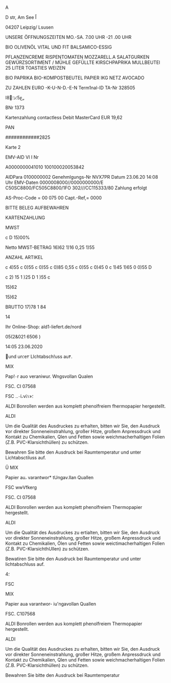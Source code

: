 A

D
str, Am See  اً

04207  Leipzig/  Lsusen

UNSERE  ÖFFNUNGSZEITEN
MO.-SA.  7.00  UHR  -21 .00  UHR

BIO  OLIVENÖL
VITAL  UND  FIT
BALSAMICO-ESSIG

PFLANZENCREME
RISPENTOMATEN
MOZZARELL.A
SALATGURKEN
GEWÜRZSORTIMENT  /  MÜHLE
GEFÜLLTE  KIRSCHPAPRIKA
MULLBEUTEl  25  LITER
TOASTIES  WEIZEN

BIO  PAPRIKA
BIO-KOMPOSTBEUTEL  PAPIER
IKG  NETZ
AVOCADO

ZU  ZAHLEN  EURO
-K-U-N-D.-E-N
Term1nal-ID
TA-Nr  328505

ع5؛ذ؛8ًا„

BNr  1373

Kartenzahlung
contactless
Debit  MasterCard
EUR  19,62

PAN

############2825

Karte  2

EMV-AID
VI I
Nr

Α0000000041010
100100020053842

AIDPara
0100000002
Genehmlgungs-Nr
NVX7PR
Datum  23.06.20  14:08  Uhr
EMV-Daten
0000008000//0000000000/Ε
C50SC8800/FC505C8800/1FO
302///CC115333/80
Zahlung  erfolgt

AS-Proc-Code  =  00  075
00
Capt.-Ref,=  0000

BITTE  BELEG  AUFBEWAHREN

KARTENZAHLUNG

MWST

c
D  15)00%

Netto  MWST-BETRAG
16)62
1)16
0,25
1)55

ANZAHL  ARTIKEL

c
4)55
c
0)55
c
0)55
c
0)85
0,55
c
0)55  c
0)45  0
c
1)45
1)65  0
0)55  D

c
2) 15
1 )25  D
1 )55  c

15)62

15)62

BRUTTO
17)78
1 84

14

Ihr  Online-Shop:  ald1-liefert.de/nord

05(2&021  6506  )

14:05  23.06.2020

und un؛e٢  Llchtabsch!uss  au۴.

MIX

Pap!٠r auo veraniwur.
Wngsvollan Qualen

FSC.  CI 07568

FSC
..٠ί،νί؛«١

ALDI  Bonrollen werden  aus komplett phenolfreiem
fhermopapier hergestellt.

ALDI

Um  die  Qualität des Ausdruckes zu  erhalten,  bitten wir Sie,
den Ausdruck ٧or direkter Sonneneinstrahlung,  großer
Hitze,  großem Anpressdruck und  Kontakt zu  Chemikalien,
Qlen  und  Fetten sowie weichmacherhaltigen  Folien
(Ζ.Β.  PVC-Klarsichthüllen) zu  schützen.

Bewahren Sie bitte  den Ausdruck bei  Raumtemperatur
und  unter Lichtabsctiluss  auf.

Ű MIX

Papier au، varantwor*
tUngav.llan Quallen

FSC
wwVfkerg

FSC.  CI 07568

ALDI  Bonrollen werden aus komplett phenolfreiem
Thermopapier hergestellt.

ALDI

Um  die  Qualität des Ausdruckes zu  ertialten,  bitten  wir Sie,
den Ausdruck vor direkter Sonneneinstrahlung,  großer
Hitze,  großem Anpressdruck und  Kontakt zu  Chemikalien,
Ölen und  Fetten sowie weictimacherhaltigen  Folien
(Ζ.Β.  PVC-KlarsichthUllen) zu  schützen.

Bewatiren Sie bitte  den Ausdruck bei  Raumtemperatur
und  unter lichtabschluss auf.

4؛

FSC

MIX

Papier aua varantwor-
iu'ngavollan Quallen

FSC.  C107568

ALDI  Bonrollen werden aus komplett phenolfreiem
Thermopapier hergestellt.

ALDI

Um  die  Qualität des Ausdruckes zu  erhalten,  bitten wir Sie,
den Ausdruck vor direkter Sonneneinstrahlung,  großer
Hitze,  großem Anpressdruck und  Kontakt zu  Chemikalien,
Qlen  und  Fetten  sowie weichmacherhaltigen  Folien
(Ζ.Β.  PVC-Klarsichthüllen) zu schützen.

Bewahren Sie  bitte  den Ausdruck bei  Raumtemperatur


